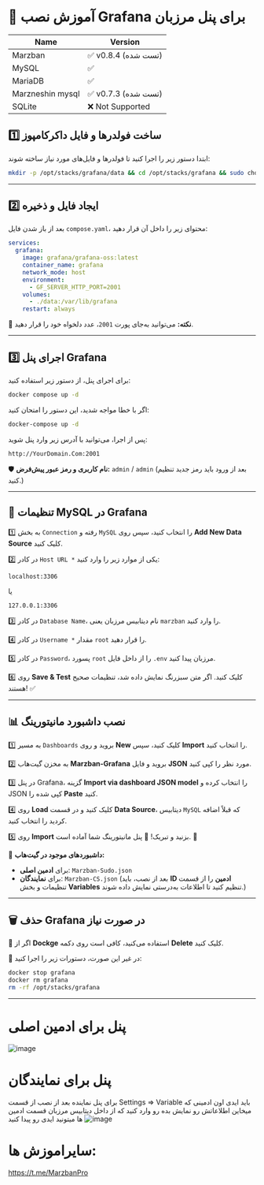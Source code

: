 # 🚀 آموزش نصب Grafana برای پنل مرزبان
| Name     | Version          |
|----------|-----------------|
| Marzban  | ✅ v0.8.4 (تست شده) |
| MySQL    | ✅               |
| MariaDB  | ✅               |
| Marzneshin mysql | ✅ v0.7.3 (تست شده) |
| SQLite   | ❌ Not Supported |
## 1️⃣ ساخت فولدرها و فایل داکرکامپوز
ابتدا دستور زیر را اجرا کنید تا فولدرها و فایل‌های مورد نیاز ساخته شوند:

```bash
mkdir -p /opt/stacks/grafana/data && cd /opt/stacks/grafana && sudo chown -R 472:472 data && nano compose.yaml
```

---

## 2️⃣ ایجاد فایل و ذخیره
بعد از باز شدن فایل `compose.yaml`، محتوای زیر را داخل آن قرار دهید:

```yaml
services:
  grafana:
    image: grafana/grafana-oss:latest
    container_name: grafana
    network_mode: host
    environment:
      - GF_SERVER_HTTP_PORT=2001
    volumes:
      - ./data:/var/lib/grafana
    restart: always
```

📌 **نکته:** می‌توانید به‌جای پورت `2001`، عدد دلخواه خود را قرار دهید.

---

## 3️⃣ اجرای پنل Grafana
برای اجرای پنل، از دستور زیر استفاده کنید:

```bash
docker compose up -d
```

اگر با خطا مواجه شدید، این دستور را امتحان کنید:

```bash
docker-compose up -d
```

پس از اجرا، می‌توانید با آدرس زیر وارد پنل شوید:

```
http://YourDomain.Com:2001
```

🛡️ **نام کاربری و رمز عبور پیش‌فرض:** `admin` / `admin` (بعد از ورود باید رمز جدید تنظیم کنید.)

---

## 🔧 تنظیمات MySQL در Grafana
1️⃣ به بخش `Connection` رفته و `MySQL` را انتخاب کنید، سپس روی **Add New Data Source** کلیک کنید.

2️⃣ در کادر `Host URL *` یکی از موارد زیر را وارد کنید:

```
localhost:3306
```

یا

```
127.0.0.1:3306
```

3️⃣ در کادر `Database Name`، نام دیتابیس مرزبان یعنی `marzban` را وارد کنید.

4️⃣ در کادر `Username *` مقدار `root` را قرار دهید.

5️⃣ در کادر `Password`، پسورد `root` را از داخل فایل `.env` مرزبان پیدا کنید.

6️⃣ روی **Save & Test** کلیک کنید. اگر متن سبزرنگ نمایش داده شد، تنظیمات صحیح هستند! ✅

---

## 📊 نصب داشبورد مانیتورینگ
1️⃣ به مسیر `Dashboards` بروید و روی **New** کلیک کنید، سپس **Import** را انتخاب کنید.

2️⃣ به مخزن گیت‌هاب **Marzban-Grafana** بروید و فایل **JSON** مورد نظر را کپی کنید.

3️⃣ در پنل Grafana، گزینه **Import via dashboard JSON model** را انتخاب کرده و JSON کپی شده را **Paste** کنید.

4️⃣ روی **Load** کلیک کنید و در قسمت **Data Source**، دیتابیس `MySQL` که قبلاً اضافه کردید را انتخاب کنید.

5️⃣ روی **Import** بزنید و تبریک! 🎉 پنل مانیتورینگ شما آماده است. 🚀

📌 **داشبوردهای موجود در گیت‌هاب:**
- برای **ادمین اصلی**: `Marzban-Sudo.json`
- برای **نمایندگان**: `Marzban-CS.json` (بعد از نصب، باید **ID ادمین** را از قسمت تنظیمات و بخش **Variables** تنظیم کنید تا اطلاعات به‌درستی نمایش داده شوند.)

---

## 🗑️ حذف Grafana در صورت نیاز
📌 اگر از **Dockge** استفاده می‌کنید، کافی است روی دکمه **Delete** کلیک کنید.

📌 در غیر این صورت، دستورات زیر را اجرا کنید:

```bash
docker stop grafana
docker rm grafana
rm -rf /opt/stacks/grafana
```

---

# پنل برای ادمین اصلی
![image](https://github.com/user-attachments/assets/5ea3b3f9-ae5c-4926-b0ac-31f586ea024c)

# پنل برای نمایندگان
برای پنل نماینده بعد از نصب از قسمت Settings => Variable باید ایدی اون ادمینی که میخاین اطلاعاتش رو نمایش بده رو وارد کنید که از داخل دیتابیس مرزبان قسمت ادمین ها میتونید ایدی رو پیدا کنید
![image](https://github.com/user-attachments/assets/5748c82c-b692-4622-b4b1-b16517a86c8e)

# سایراموزش ها:
https://t.me/MarzbanPro

